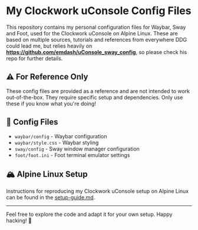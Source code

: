 # My Clockwork uConsole Config Files

This repository contains my personal configuration files for Waybar, Sway and Foot, used for the Clockwork uConsole on Alpine Linux. These are based on multiple sources, tutorials and references from everywhere DDG could lead me, but relies heavily on **https://github.com/emdash/uConsole_sway_config**, so please check his repo for further details.

## ⚠️ For Reference Only

These config files are provided as a reference and are not intended to work out-of-the-box. They require specific setup and dependencies. Only use these if you know what you're doing!

## 📂 Config Files

- `waybar/config` - Waybar configuration
- `waybar/style.css` - Waybar styling 
- `sway/config` - Sway window manager configuration
- `foot/foot.ini` - Foot terminal emulator settings

## 🏔️ Alpine Linux Setup

Instructions for reproducing my Clockwork uConsole setup on Alpine Linux can be found in the [setup-guide.md](setup-guide.md).

---

Feel free to explore the code and adapt it for your own setup. Happy hacking! 🚀
